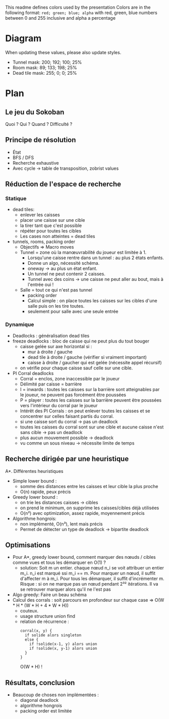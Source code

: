 This readme defines colors used by the presentation
Colors are in the following format: `red; green; blue; alpha` with red, green, blue
numbers between 0 and 255 inclusive and alpha a percentage

# Diagram

When updating these values, please also update styles.
* Tunnel mask: 200; 192; 100; 25%
* Room mask: 89; 133; 198; 25%
* Dead tile mask: 255; 0; 0; 25%

# Plan

## Le jeu du Sokoban

Quoi ? Qui ? Quand ? Difficulté ?

## Principe de résolution

* État
* BFS / DFS
* Recherche exhaustive
* Avec cycle → table de transposition, zobrist values

## Réduction de l'espace de recherche

### Statique

* dead tiles:
  * enlever les caisses
  * placer une caisse sur une cible
  * la tirer tant que c'est possible
  * répéter pour toutes les cibles
  * Les cases non atteintes = dead tiles
* tunnels, rooms, packing order
  * Objectifs => Macro moves
  * Tunnel = zone où la manœuvrabilité du joueur est limitée à 1.
    * Lorsqu'une caisse rentre dans un tunnel : au plus 2 états enfants.
    * Donne un algo, nécessité schéma. 
    * oneway → au plus un état enfant.
    * Un tunnel ne peut contenir 2 caisses.
    * Tunnel avec des coins → une caisse ne peut aller au bout, mais à l'entrée oui !
  * Salle = tout ce qui n'est pas tunnel
    * packing order
    * Calcul simple : on place toutes les caisses sur les cibles d'une salle puis on les tire toutes.
    * seulement pour salle avec une seule entrée

### Dynamique

* Deadlocks : généralisation dead tiles
* freeze deadlocks : bloc de caisse qui ne peut plus du tout bouger
  * caisse gelée sur axe horizontal si :
    * mur à droite / gauche
    * dead tile à droite / gauche (vérifier si vraiment important)
    * caisse à droite / gaucher qui est gelée (nécessite appel récursif)
  * on vérifie pour chaque caisse sauf celle sur une cible.
* PI Corral deadlocks
  * Corral = enclos, zone inaccessible par le joueur
  * Délimité par caisse = barrière
  * I = inwards : toutes les caisses sur la barrière sont atteignables par le joueur, ne peuvent pas forcément être poussées
  * P = player : toutes les caisses sur la barrière peuvent être poussées vers l'intérieur du corral par le joueur
  * Intérêt des PI Corrals : on peut enlever toutes les caisses et se concentrer sur celles faisant partis du corral.
  * si une caisse sort du corral → pas un deadlock
  * toutes les caisses du corral sont sur une cible et aucune caisse n'est sans cible → pas un deadlock
  * plus aucun mouvement possible → deadlock
  * vu comme un sous niveau → nécessite limite de temps

## Recherche dirigée par une heuristique

A*. Différentes heuristiques

* Simple lower bound :
  * somme des distances entre les caisses et leur cible la plus proche
  * O(n) rapide, peux précis
* Greedy lower bound :
  * on trie les distances caisses → cibles
  * on prend le minimum, on supprime les caisses/cibles déjà utilisées
  * O(n²) avec optimization, assez rapide, moyennement précis
* Algorithme hongrois:
  * non implémenté, O(n³), lent mais précis
  * Permet de détecter un type de deadlock → bipartite deadlock 

## Optimisations

* Pour A*, greedy lower bound, comment marquer des nœuds / cibles comme vues et tous les démarquer en O(1) ? 
  * solution: Soit m un entier. chaque nœud n_i se voit attribuer un entier m_i. 
    n_i est marqué ssi m_i == m.
    Pour marquer un nœud, il suffit d'affecter m à m_i.
    Pour tous les démarquer, il suffit d'incrémenter m.
    Risque : si on ne marque pas un nœud pendant 2³² itérations. Il va se retrouver marquer alors qu'il ne l'est pas
* Algo greedy:
  Faire un beau schéma
* Calcul des corrals : soit parcours en profondeur sur chaque case => O(W * H * (W * H + 4 * W * H))
  * couteux.
  * usage structure union find
  * relation de récurrence :
    ```
    corral(x, y) {
      if solide alors singleton
      else {
        if !solide(x-1, y) alors union
        if !solide(x, y-1) alors union
      }
    }
    ```
    O(W * H) !

## Résultats, conclusion

* Beaucoup de choses non implémentées : 
  * diagonal deadlock
  * algorithme hongrois
  * packing order est limitée
